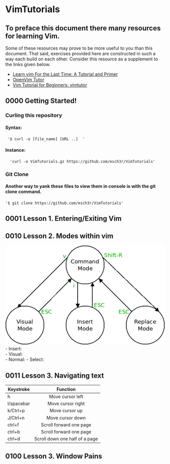 # VimTutorials 


## To preface this document there many resources for learning Vim.
   Some of these resources may prove to be more useful to you than 
   this document. That said, exercises provided here are constructed 
   in such a way each build on each other. Consider this resource as a supplement 
   to the links given below. 

  - [Learn vim For the Last Time: A Tutorial and Primer](https://danielmiessler.com/study/vim/)
  - [OpenVim Tutor](https://www.openvim.com)
  - [Vim Tutorial for Beginners: vimtutor](https://www.systutorials.com/vim-tutorial-beginners-vimtutor/)

## 0000 Getting Started! 
  ### Curling this repository 
   #### Syntax:
     
     '$ curl -o [file_name] [URL ..]  '
   #### Instance: 
      'curl -o VimTutorials.gz https://github.com/esch3r/VimTutorials'

  ### Git Clone  
   ####  Another way to yank these files to view them in console is with the git clone command. 
    '$ git clone https://github.com/esch3r/VimTutorials'
    


## 0001 Lesson 1.  Entering/Exiting Vim  
      

## 0010 Lesson 2. Modes within vim 

 ![alt text](VimModes.png)
     - Insert:        
     - Visual:  
     - Normal:
     - Select: 

## 0011 Lesson 3. Navigating text 




| Keystroke   | Function  | 
|----------|:-------------:|
|   h  |   Move cursor left | 
|  l/spacebar |  Move cursor right | 
|  k/Ctrl+p |  Move cursor up  | 
|  J/Ctrl+n |  Move cursor down| 
|  ctrl+f   |  Scroll forward one page| 
|  ctrl+b   |  Scroll forward one page| 
|  ctrl+d  |  Scroll down one half of a page| 


## 0100 Lesson 3. Window Pains

 
